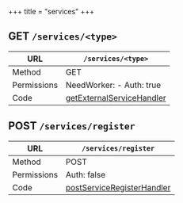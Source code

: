 +++
title = "services"
+++


## GET `/services/<type>`

URL         | **`/services/<type>`**
----------- |----------
Method      | GET     
Permissions |  NeedWorker:  -  Auth: true
Code        | [getExternalServiceHandler](https://github.com/ovh/cds/search?q=%22func+%28api+*API%29+getExternalServiceHandler%22)
    









## POST `/services/register`

URL         | **`/services/register`**
----------- |----------
Method      | POST     
Permissions |  Auth: false
Code        | [postServiceRegisterHandler](https://github.com/ovh/cds/search?q=%22func+%28api+*API%29+postServiceRegisterHandler%22)
    









